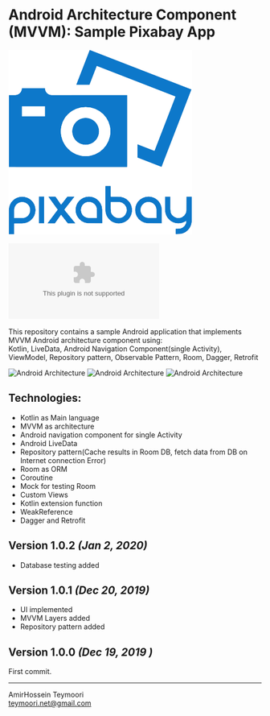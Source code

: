 
# Android Architecture Component (MVVM): Sample Pixabay App  
  
  
![Alt text](files/pixa_icon.png?raw=true "Face Detection Flow")

  
![Download sample APK](files/pixabay.apk?raw=true )
  
This repository contains a sample Android application that implements MVVM Android architecture component using:  
    Kotlin, LiveData, Android Navigation Component(single Activity), ViewModel, Repository pattern, Observable Pattern, Room, Dagger, Retrofit

<img src="http://devcast.ir/pixabay/dash.png" alt="Android Architecture " width=220 /> 


<img src="http://devcast.ir/pixabay/schema.png" alt="Android Architecture " width=600 />

  
<img src="http://devcast.ir/pixabay/weak.png" alt="Android Architecture " width=600 />  
  



  
## Technologies:  
  
* Kotlin as Main language
* MVVM as architecture  
* Android navigation component for single Activity
* Android LiveData
* Repository pattern(Cache results in Room DB, fetch data from DB on Internet connection Error)
* Room as ORM   
* Coroutine
* Mock for testing Room
* Custom Views
* Kotlin extension function
* WeakReference
* Dagger and Retrofit

Version 1.0.2 *(Jan 2, 2020)*  
----------------------------  
  
 * Database testing added
 
Version 1.0.1 *(Dec 20, 2019)*  
----------------------------  
  
 * UI implemented
 * MVVM Layers added
 * Repository pattern added
  
Version 1.0.0 *(Dec 19, 2019 )*  
----------------------------  
  
First commit.   
  
  
----------------------------  
AmirHossein Teymoori  
teymoori.net@gmail.com
